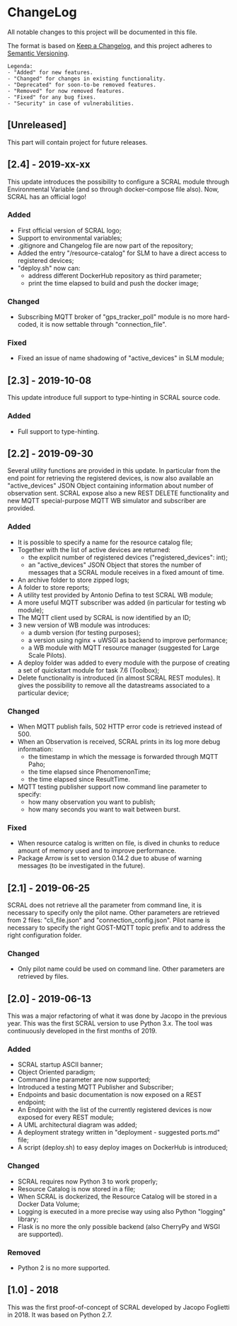 # ChangeLog
All notable changes to this project will be documented in this file.

The format is based on [Keep a Changelog](https://keepachangelog.com/en/1.0.0/),
and this project adheres to [Semantic Versioning](https://semver.org/spec/v2.0.0.html).

    Legenda:
    - "Added" for new features.
    - "Changed" for changes in existing functionality.
    - "Deprecated" for soon-to-be removed features.
    - "Removed" for now removed features.
    - "Fixed" for any bug fixes.
    - "Security" in case of vulnerabilities.

## [Unreleased]
This part will contain project for future releases.

## [2.4] - 2019-xx-xx
This update introduces the possibility to configure a SCRAL module through Environmental Variable (and so through docker-compose file also).
Now, SCRAL has an official logo!

### Added
- First official version of SCRAL logo;
- Support to environmental variables;
- .gitignore and Changelog file are now part of the repository;
- Added the entry "/resource-catalog" for SLM to have a direct access to registered devices;
- "deploy.sh" now can:
    - address different DockerHub repository as third parameter;
    - print the time elapsed to build and push the docker image;
    
### Changed
- Subscribing MQTT broker of "gps_tracker_poll" module is no more hard-coded, it is now settable through "connection_file". 

### Fixed
- Fixed an issue of name shadowing of "active_devices" in SLM module; 


## [2.3] - 2019-10-08
This update introduce full support to type-hinting in SCRAL source code.

### Added
- Full support to type-hinting.

## [2.2] - 2019-09-30
Several utility functions are provided in this update.
In particular from the end point for retrieving the registered devices, is now also available an "active_devices" JSON Object containing information about number of observation sent. SCRAL expose also a new REST DELETE functionality and new MQTT special-purpose MQTT WB simulator and subscriber are provided. 

### Added
- It is possible to specify a name for the resource catalog file;
- Together with the list of active devices are returned:
    - the explicit number of registered devices ("registered_devices": int);
    - an "active_devices" JSON Object that stores the number of messages that a SCRAL module receives in a fixed amount of time. 
- An archive folder to store zipped logs;
- A folder to store reports;
- A utility test provided by Antonio Defina to test SCRAL WB module;
- A more useful MQTT subscriber was added (in particular for testing wb module);
- The MQTT client used by SCRAL is now identified by an ID;
- 3 new version of WB module was introduces:
    - a dumb version (for testing purposes);
    - a version using nginx + uWSGI as backend to improve performance;
    - a WB module with MQTT resource manager (suggested for Large Scale Pilots).
- A deploy folder was added to every module with the purpose of creating a set of quickstart module for task 7.6 (Toolbox);
- Delete functionality is introduced (in almost SCRAL REST modules).
  It gives the possibility to remove all the datastreams associated to a particular device;

### Changed
- When MQTT publish fails, 502 HTTP error code is retrieved instead of 500.
- When an Observation is received, SCRAL prints in its log more debug information:
     - the timestamp in which the message is forwarded through MQTT Paho;
     - the time elapsed since PhenomenonTime;
     - the time elapsed since ResultTime.
- MQTT testing publisher support now command line parameter to specify:
    - how many observation you want to publish;
    - how many seconds you want to wait between burst.
     
### Fixed
- When resource catalog is written on file, is dived in chunks to reduce amount of memory used and to improve performance.
- Package Arrow is set to version 0.14.2 due to abuse of warning messages (to be investigated in the future).


## [2.1] - 2019-06-25
SCRAL does not retrieve all the parameter from command line, it is necessary to specify only the pilot name. Other parameters are retrieved from 2 files: "cli_file.json" and "connection_config.json".
Pilot name is necessary to specify the right GOST-MQTT topic prefix and to address the right configuration folder.

### Changed
- Only pilot name could be used on command line. Other parameters are retrieved by files.


## [2.0] - 2019-06-13
This was a major refactoring of what it was done by Jacopo in the previous year. This was the first SCRAL version to use Python 3.x.
The tool was continuously developed in the first months of 2019.

### Added
- SCRAL startup ASCII banner;
- Object Oriented paradigm;
- Command line parameter are now supported;
- Introduced a testing MQTT Publisher and Subscriber;
- Endpoints and basic documentation is now exposed on a REST endpoint;
- An Endpoint with the list of the currently registered devices is now exposed for every REST module;
- A UML architectural diagram was added;
- A deployment strategy written in "deployment - suggested ports.md" file;
- A script (deploy.sh) to easy deploy images on DockerHub is introduced;

### Changed
- SCRAL requires now Python 3 to work properly;
- Resource Catalog is now stored in a file;
- When SCRAL is dockerized, the Resource Catalog will be stored in a Docker Data Volume;
- Logging is executed in a more precise way using also Python "logging" library;
- Flask is no more the only possible backend (also CherryPy and WSGI are supported).

### Removed
- Python 2 is no more supported.


## [1.0] - 2018
This was the first proof-of-concept of SCRAL developed by Jacopo Foglietti in 2018.
It was based on Python 2.7.
